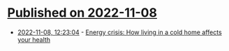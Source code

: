 # [Published on 2022-11-08](index.md)

* [2022-11-08, 12:23:04](https://news.ycombinator.com/item?id=33518308) - [Energy crisis: How living in a cold home affects your health](https://www.bbc.com/future/article/20221107-energy-crisis-how-living-in-a-cold-home-affects-your-health)

